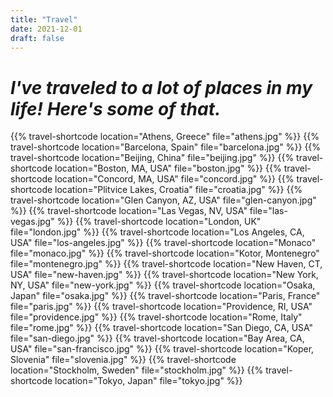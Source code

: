```yaml
---
title: "Travel"
date: 2021-12-01
draft: false
---
```


<!--more-->
# _I've traveled to a lot of places in my life! Here's some of that._

{{% travel-shortcode location="Athens, Greece" file="athens.jpg" %}}
{{% travel-shortcode location="Barcelona, Spain" file="barcelona.jpg" %}}
{{% travel-shortcode location="Beijing, China" file="beijing.jpg" %}}
{{% travel-shortcode location="Boston, MA, USA" file="boston.jpg" %}}
{{% travel-shortcode location="Concord, MA, USA" file="concord.jpg" %}}
{{% travel-shortcode location="Plitvice Lakes, Croatia" file="croatia.jpg" %}}
{{% travel-shortcode location="Glen Canyon, AZ, USA" file="glen-canyon.jpg" %}}
{{% travel-shortcode location="Las Vegas, NV, USA" file="las-vegas.jpg" %}}
{{% travel-shortcode location="London, UK" file="london.jpg" %}}
{{% travel-shortcode location="Los Angeles, CA, USA" file="los-angeles.jpg" %}}
{{% travel-shortcode location="Monaco" file="monaco.jpg" %}}
{{% travel-shortcode location="Kotor, Montenegro" file="montenegro.jpg" %}}
{{% travel-shortcode location="New Haven, CT, USA" file="new-haven.jpg" %}}
{{% travel-shortcode location="New York, NY, USA" file="new-york.jpg" %}}
{{% travel-shortcode location="Osaka, Japan" file="osaka.jpg" %}}
{{% travel-shortcode location="Paris, France" file="paris.jpg" %}}
{{% travel-shortcode location="Providence, RI, USA" file="providence.jpg" %}}
{{% travel-shortcode location="Rome, Italy" file="rome.jpg" %}}
{{% travel-shortcode location="San Diego, CA, USA" file="san-diego.jpg" %}}
{{% travel-shortcode location="Bay Area, CA, USA" file="san-francisco.jpg" %}}
{{% travel-shortcode location="Koper, Slovenia" file="slovenia.jpg" %}}
{{% travel-shortcode location="Stockholm, Sweden" file="stockholm.jpg" %}}
{{% travel-shortcode location="Tokyo, Japan" file="tokyo.jpg" %}}
